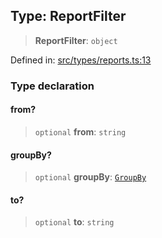 
## Type: ReportFilter

> **ReportFilter**: `object`

Defined in: [src/types/reports.ts:13](https://github.com/centrifuge/sdk/blob/f4a05552552306b18fda80681998b920366263a7/src/types/reports.ts#L13)

### Type declaration

#### from?

> `optional` **from**: `string`

#### groupBy?

> `optional` **groupBy**: [`GroupBy`](#type-groupby)

#### to?

> `optional` **to**: `string`
